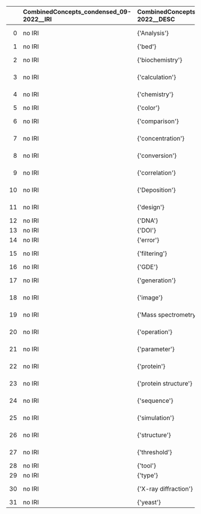 |    | CombinedConcepts_condensed_09-2022__IRI   | CombinedConcepts_condensed_09-2022__DESC   | EDAM_IRI                               | EDAM_DESC                      |
|---:|:------------------------------------------|:-------------------------------------------|:---------------------------------------|:-------------------------------|
|  0 | no IRI                                    | {'Analysis'}                               | http://edamontology.org/operation_2945 | {'label': 'Analysis'}          |
|  1 | no IRI                                    | {'bed'}                                    | http://edamontology.org/format_3003    | {'label': 'bed'}               |
|  2 | no IRI                                    | {'biochemistry'}                           | http://edamontology.org/topic_3292     | {'label': 'biochemistry'}      |
|  3 | no IRI                                    | {'calculation'}                            | http://edamontology.org/operation_3438 | {'label': 'calculation'}       |
|  4 | no IRI                                    | {'chemistry'}                              | http://edamontology.org/topic_3314     | {'label': 'chemistry'}         |
|  5 | no IRI                                    | {'color'}                                  | http://edamontology.org/data_2151      | {'label': 'color'}             |
|  6 | no IRI                                    | {'comparison'}                             | http://edamontology.org/operation_2424 | {'label': 'comparison'}        |
|  7 | no IRI                                    | {'concentration'}                          | http://edamontology.org/data_2140      | {'label': 'concentration'}     |
|  8 | no IRI                                    | {'conversion'}                             | http://edamontology.org/operation_3434 | {'label': 'conversion'}        |
|  9 | no IRI                                    | {'correlation'}                            | http://edamontology.org/operation_3465 | {'label': 'correlation'}       |
| 10 | no IRI                                    | {'Deposition'}                             | http://edamontology.org/operation_3431 | {'label': 'Deposition'}        |
| 11 | no IRI                                    | {'design'}                                 | http://edamontology.org/operation_2430 | {'label': 'design'}            |
| 12 | no IRI                                    | {'DNA'}                                    | http://edamontology.org/format_1212    | {'label': 'DNA'}               |
| 13 | no IRI                                    | {'DOI'}                                    | http://edamontology.org/data_1188      | {'label': 'DOI'}               |
| 14 | no IRI                                    | {'error'}                                  | http://edamontology.org/data_2192      | {'label': 'error'}             |
| 15 | no IRI                                    | {'filtering'}                              | http://edamontology.org/operation_3695 | {'label': 'filtering'}         |
| 16 | no IRI                                    | {'GDE'}                                    | http://edamontology.org/format_3312    | {'label': 'GDE'}               |
| 17 | no IRI                                    | {'generation'}                             | http://edamontology.org/operation_3429 | {'label': 'generation'}        |
| 18 | no IRI                                    | {'image'}                                  | http://edamontology.org/data_2968      | {'label': 'image'}             |
| 19 | no IRI                                    | {'Mass spectrometry'}                      | http://edamontology.org/topic_0134     | {'label': 'Mass spectrometry'} |
| 20 | no IRI                                    | {'operation'}                              | http://edamontology.org/operation_0004 | {'label': 'operation'}         |
| 21 | no IRI                                    | {'parameter'}                              | http://edamontology.org/data_2527      | {'label': 'parameter'}         |
| 22 | no IRI                                    | {'protein'}                                | http://edamontology.org/format_1208    | {'label': 'protein'}           |
| 23 | no IRI                                    | {'protein structure'}                      | http://edamontology.org/data_1460      | {'label': 'protein structure'} |
| 24 | no IRI                                    | {'sequence'}                               | http://edamontology.org/data_2044      | {'label': 'sequence'}          |
| 25 | no IRI                                    | {'simulation'}                             | http://edamontology.org/data_3869      | {'label': 'simulation'}        |
| 26 | no IRI                                    | {'structure'}                              | http://edamontology.org/data_0883      | {'label': 'structure'}         |
| 27 | no IRI                                    | {'threshold'}                              | http://edamontology.org/data_2146      | {'label': 'threshold'}         |
| 28 | no IRI                                    | {'tool'}                                   | http://edamontology.org/data_0007      | {'label': 'tool'}              |
| 29 | no IRI                                    | {'type'}                                   | http://edamontology.org/data_2100      | {'label': 'type'}              |
| 30 | no IRI                                    | {'X-ray diffraction'}                      | http://edamontology.org/topic_2828     | {'label': 'X-ray diffraction'} |
| 31 | no IRI                                    | {'yeast'}                                  | http://edamontology.org/topic_2817     | {'label': 'yeast'}             |